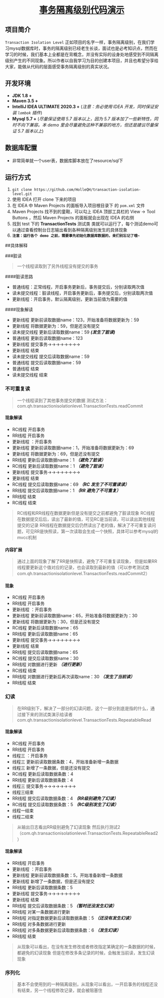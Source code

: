 <h1 align="center"><a href="https://github.com/xkcoding" target="_blank">事务隔离级别代码演示</a></h1>


## 项目简介

`Transaction Isolation Level`
正如项目的名字一样，事务隔离级别，在我们学习mysql数据库时，事务的隔离级别已经老生长谈，面试也是必考知识点，然而在学习的时候，我们基本上全都是在背概念，并没有实际的设身处地感受到不同隔离级别产生的不同现象。所以作者以自我学习为目的创建本项目，并且也希望分享给大家，能做从代码的层面感受事务隔离级别的真实状况。

## 开发环境

- **JDK 1.8 +**
- **Maven 3.5 +**
- **IntelliJ IDEA ULTIMATE 2020.3 +** (*注意：务必使用 IDEA 开发，同时保证安装 `lombok` 插件*)
- **Mysql 5.7 +** (*尽量保证使用 5.7 版本以上，因为 5.7 版本加了一些新特性，同时不向下兼容。本 demo 里会尽量避免这种不兼容的地方，但还是建议尽量保证 5.7 版本以上*)

## 数据库配置

- 非常简单就一个user表，数据库脚本放在了resource/sql下

## 运行方式

1. `git clone https://github.com/HolleQH/transaction-isolation-level.git`
2. 使用 IDEA 打开 clone 下来的项目
3. 在 IDEA 中 Maven Projects 的面板导入项目根目录下 的 `pom.xml` 文件
4. Maven Projects 找不到的童鞋，可以勾上 IDEA 顶部工具栏的 View -> Tool Buttons ，然后 Maven Projects 的面板就会出现在 IDEA 的右侧
5. 找到 test 下的 **TransactionTests** 测试类 类就可以运行了，每个测试demo可以通过查看控制台日志输出看到各种隔离级别发生的具体现象
7. **`注意：运行各个 demo 之前，需要事先初始化数据库数据的，亲们别忘记了哦~`**


##具体解释


###脏读
> 一个线程读取到了另外线程没有提交的事务

####脏读思路

- 普通线程：正常线程，开启事务更新后，事务提交后，分别读取两次值
- 读未提交线程：脏读线程，开启事务更新后，事务提交后，分别读取两次值
- 更新线程：开启事务，默认隔离级别，更新当前值为需要的值

####现象解读

- 更新线程 更新前读取数据name：123，开始准备将数据更新为：59
- 更新线程 将数据更新为：59，但是还没有提交
- 读未提交线程 更新后读取数据name：59  **_(发生了脏读)_**
- 普通线程 更新后读取数据name：123
- 更新线程 提交事务->->->->->->->->
- 更新线程 结束
- 读未提交线程 提交后读取数据name：59
- 普通线程 提交后读取数据name：59
- 普通线程 结束
- 读未提交线程 结束

### 不可重复读

> 一个线程读到了其他事务提交的数据
> 测试方法：com.qh.transactionisolationlevel.TransactionTests.readCommit

#### 现象解读

- RC线程 开启事务
- RR线程 开启事务
- 更新线程 ：开启事务
- 更新线程 更新前读取数据name：1，开始准备将数据更新为：69
- 更新线程 将数据更新为：69，但是还没有提交
- RR线程 更新后读取数据name：1 _**（避免了脏读）**_
- RC线程 更新后读取数据name：1 _**（避免了脏读）**_
- 更新线程 提交事务->->->->->->->->
- 更新线程 结束
- RC线程 提交后读取数据name：69 _**（RC 发生了不可重读读）**_
- RR线程 提交后读取数据name：1 _**（RR 避免了不可重复）**_
- RR线程 结束
- RC线程 结束

> RC线程和RR线程在数据更新但是没有提交之前都避免了脏读现象 RC线程在数据提交后后，读出了最新的值，可见RC是当前读，可以读出其他线程提交的记录 RR线程在数据提交后仍然读出了老的值，解决了不可重复读问题，可见RR是快照读，第一次读取会生成一个快照，具体可以参考mysql的mvcc机制

#### 内容扩展

> 通过上面的现象了解了RR是快照读，避免了不可重复读现象，
> 但是如果RR线程要更新这个值对应的记录，也会读取到最新的值（可以参考测试类com.qh.transactionisolationlevel.TransactionTests.readCommit2）

#### 现象

- RC线程 开启事务
- RR线程 开启事务
- 更新线程 ：开启事务
- 更新线程 更新前读取数据name：65，开始准备将数据更新为：30
- 更新线程 将数据更新为：30，但是还没有提交
- RC线程 更新后读取数据name：65
- RR线程 更新后读取数据name：65
- 更新线程 提交事务->->->->->->->->
- 更新线程 结束
- RR线程 提交后读取数据name：65
- RC线程 提交后读取数据name：30
- RR线程 对数据进行更新 _**（进行更新）**_
- RC线程 结束
- RR线程 对数据进行更新后再次读取name：30 _**（发生了当前读）**_
- RR线程 结束

### 幻读

> 在RR级别下，解决了一部分的幻读问题，这个一部分到底是指的什么，通过接下来的测试类演示给读者 com.qh.transactionisolationlevel.TransactionTests.RepeatableRead

#### 现象解读

- RC线程 开启事务
- RR线程 开启事务
- 线程三 ：开启事务
- 线程三 更新前读取数据条数：4，开始准备新增一条数据
- 线程三 新增了一条数据，但是还没有提交
- RC线程 更新后读取数据条数：4
- RR线程 更新后读取数据条数：4
- 线程三 提交事务->->->->->->->->
- 线程三结束
- RR线程 提交后读取数据条数：4 _**（RR级别避免了幻读）**_
- RC线程 提交后读取数据条数：5 _**（RC级别发生了幻读）**_
- 线程一结束
- 线程二结束

> 从输出日志看出RR级别避免了幻读现象
> 然后执行测试2（com.qh.transactionisolationlevel.TransactionTests.RepeatableRead2）

#### 现象解读

- RR线程 开启事务
- 更新线程 ：开启事务
- 更新线程 更新前读取数据条数：5，开始准备新增一条数据
- 更新线程 新增了一条数据，但是还没有提交
- RR线程 更新后读取数据条数：5
- 更新线程 提交事务->->->->->->->->
- 更新线程 结束
- RR线程 提交后读取数据条数：5 _**（暂时还没发生幻读）**_
- RR线程 对某一条数据进行更新
- RR线程 对指定数据更新后读取数据条数：5 _**（还没有发生幻读）**_
- RR线程 对多条数据进行更新
- RR线程 对多条数据更新后读取数据条数：6 _**（发生幻读）**_
- RR线程 结束

> 从现象可以看出，在没有发生修改或者修改指定某确定的一条数据的时候，都避免的幻读现象
> 但是在修改多条记录的时候，会触发当前读，发生幻读现象

### 序列化

> 基本不会使用到的一种隔离级别，从现象可以看出，一开启事务的线程还没有结束，另一个线程修改记录，就会被阻塞住

